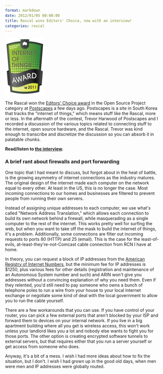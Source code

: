 ```yaml
---
format: markdown
date: 2012/01/05 00:00:00
title: Rascal wins Editors' Choice, now with an interview!
categories: rascal
---
```

<div class="row">
<img class="span2" src="/img/postscapes-award-badge.png">

<div class="span12">
<p>The Rascal won the <a href="http://postscapes.com/best-iot-open-source-project-2011">Editors' Choice award</a> in the Open Source Project category at <a href="http://postscapes.com">Postscapes</a> a few days ago. Postscapes is a site in South Korea that tracks the "internet of things," which means stuff like the Rascal, more or less. In the aftermath of the contest, Trevor Harwood of Postscapes and I recorded a discussion of the various topics related to connecting stuff to the internet, open source hardware, and the Rascal. Trevor was kind enough to transcribe and discretize the discussion so you can absorb it in palatable chunks.</p>
</div>
</div>

**Read/listen to [the interview][1].**

### A brief rant about firewalls and port forwarding ###

One topic that I had meant to discuss, but forgot about in the heat of battle, is the growing asymmetry of internet connections as the industry matures. The original design of the internet made each computer on the network equal to every other. At least in the US, this is no longer the case. Most incoming connections to our homes and businesses are filtered to prevent people from running their own servers.

Instead of assigning unique addresses to each computer, we use what's called "Network Address Translation," which allows each connection to build its own network behind a firewall, while masquerading as a single computer to the rest of the internet. This works pretty well for surfing the web, but when you want to take off the mask to build the internet of things, it's a problem. Additionally, some connections are filter out incoming requests to ports 80 (HTTP) and 25 (email). This is the case for the least-of-evils, at-least-they're-not-Comcast cable connection from RCN I have at home.

In theory, you can request a block of IP addresses from the [American Registry of Internet Numbers][2], but the minimum fee for IP addresses is $1250, plus various fees for other details (registration and maintenance of an Autonomous System number and such) and ARIN won't give you addresses without a convincing explanation of why you need them. Even if they relented, you'd still need to pay someone who owns a bunch of telephone poles to run a wire from your house to your local internet exchange or negotiate some kind of deal with the local government to allow you to run the cable yourself.

There are a few workarounds that you can use. If you have control of your router, you can pick a few external ports that aren't blocked by your ISP and forward them to devices on your internal network. If you live in a big apartment building where all you get is wireless access, this won't work unless your landlord likes you a lot and nobody else wants to fight you for those ports. The other option is creating encrypted software tunnels to external servers, but that requires either that you run a server yourself or get access from someone who does.

Anyway, it's a bit of a mess. I wish I had more ideas about how to fix the situation, but I don't. I wish I had grown up in the good old days, when men were men and IP addresses were globally routed.

[1]: http://postscapes.com/iot-open-source-computers-a-conversation-with-rascal-creator-brandon-stafford
[2]: https://www.arin.net/fees/fee_schedule.html
